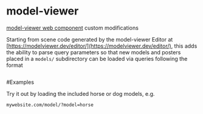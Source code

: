# model-viewer

[model-viewer web component](https://modelviewer.dev) custom modifications


Starting from scene code generated by the model-viewer Editor at [https://modelviewer.dev/editor/](https://modelviewer.dev/editor/), this adds the ability to parse query parameters so that new models and posters placed in a `models/` subdirectory can be loaded via queries following the format 

```?model=<model-name>
```

#Examples

Try it out by loading the included horse or dog models, e.g. 

```mywebsite.com/model/?model=horse```